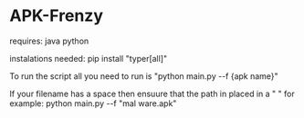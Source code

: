 # APK-Frenzy

requires:
java
python

instalations needed:
pip install "typer[all]"

To run the script all you need to run is "python main.py --f {apk name}"

If your filename has a space then ensuure that the path in placed in a " " for example: python main.py --f "mal ware.apk"
